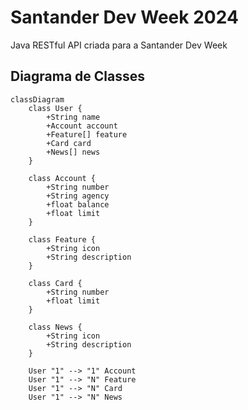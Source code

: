 # Santander Dev Week 2024
Java RESTful API criada para a Santander Dev Week

## Diagrama de Classes

```mermaid
classDiagram
    class User {
        +String name
        +Account account
        +Feature[] feature
        +Card card
        +News[] news
    }

    class Account {
        +String number
        +String agency
        +float balance
        +float limit
    }

    class Feature {
        +String icon
        +String description
    }

    class Card {
        +String number
        +float limit
    }

    class News {
        +String icon
        +String description
    }

    User "1" --> "1" Account
    User "1" --> "N" Feature
    User "1" --> "N" Card
    User "1" --> "N" News

```
